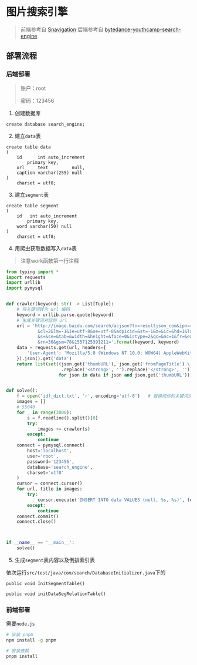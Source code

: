 # 图片搜索引擎
> 前端参考自 [Snavigation](https://github.com/imsyy/Snavigation)
> 后端参考自 [bytedance-youthcamp-search-engine](https://github.com/optimjie/bytedance-youthcamp-search-engine)
## 部署流程
### 后端部署

> 账户：root 
>
> 密码：123456

1. 创建数据库

```mysql
create database search_engine;
```

2. 建立`data`表

```mysql
create table data
(
    id      int auto_increment
        primary key,
    url     text         null,
    caption varchar(255) null
)
    charset = utf8;
```

3. 建立`segment`表

```mysql
create table segment
(
    id   int auto_increment
        primary key,
    word varchar(50) null
)
    charset = utf8;
```

4. 用爬虫获取数据写入`data`表

> 注意work函数第一行注释

```python
from typing import *
import requests
import urllib
import pymysql


def crawler(keyword: str) -> List[Tuple]:
    # 将关键词转为 url 编码
    keyword = urllib.parse.quote(keyword)
    # 生成关键词对应的 url
    url = 'http://image.baidu.com/search/acjson?tn=resultjson_com&ipn=rj&ct=201326592&is=&fp=result&queryWord={}\
            &cl=2&lm=-1&ie=utf-8&oe=utf-8&adpicid=&st=-1&z=&ic=&hd=1&latest=0&copyright=0&word={}\
            &s=&se=&tab=&width=&height=&face=0&istype=2&qc=&nc=1&fr=&expermode=&force=&cg=star&pn=30\
            &rn=30&gsm=78&1557125391211='.format(keyword, keyword)
    data = requests.get(url, headers={
        'User-Agent': 'Mozilla/5.0 (Windows NT 10.0; WOW64) AppleWebKit/537.36(KHTML, like Gecko)' 'Chrome/69.0.3497.81 ' 'Safari/537.36'
    }).json().get('data')
    return list(set((json.get('thumbURL'), json.get('fromPageTitle') \
                     .replace('<strong>', '').replace('</strong>', '')) \
                    for json in data if json and json.get('thumbURL')))


def solve():
    f = open('idf_dict.txt', 'r', encoding='utf-8')	  # 替换成你的关键词文件  一行一个
    images = []
    # 55040
    for _ in range(3000):
        s = f.readline().split()[0]
        try:
            images += crawler(s)
        except:
            continue
    connect = pymysql.connect(
        host='localhost',
        user='root',
        password='123456',
        database='search_engine',
        charset='utf8'
    )
    cursor = connect.cursor()
    for url, title in images:
        try:
            cursor.execute('INSERT INTO data VALUES (null, %s, %s)', (url, title))
        except:
            continue
    connect.commit()
    connect.close()



if __name__ == '__main__':
    solve()
```

5. 生成`segment`表内容以及倒排索引表

依次运行`src/test/java/com/search/DatabaseInitializer.java`下的

`public void InitSegmentTable()`

`public void initDataSegRelationTable()`

### 前端部署

需要`node.js`

```bash
# 安装 pnpm
npm install -g pnpm

# 安装依赖
pnpm install
```

